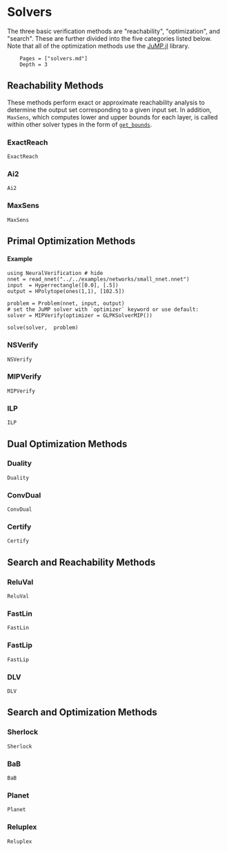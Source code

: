 # Solvers

The three basic verification methods are "reachability", "optimization", and "search".
These are further divided into the five categories listed below.
Note that all of the optimization methods use the [JuMP.jl](https://github.com/JuliaOpt/JuMP.jl) library.


```@contents
	Pages = ["solvers.md"]
	Depth = 3
```

## Reachability Methods
These methods perform exact or approximate reachability analysis to determine the output set corresponding to a given input set.
In addition, `MaxSens`, which computes lower and upper bounds for each layer, is called within other solver types in the form of [`get_bounds`](@ref).
### ExactReach
```@docs
ExactReach
```

### Ai2
```@docs
Ai2
```

### MaxSens
```@docs
MaxSens
```

## Primal Optimization Methods

#### Example
```@example optim
using NeuralVerification # hide
nnet = read_nnet("../../examples/networks/small_nnet.nnet")
input  = Hyperrectangle([0.0], [.5])
output = HPolytope(ones(1,1), [102.5])

problem = Problem(nnet, input, output)
# set the JuMP solver with `optimizer` keyword or use default:
solver = MIPVerify(optimizer = GLPKSolverMIP())

solve(solver,  problem)
```

### NSVerify
```@docs
NSVerify
```

### MIPVerify
```@docs
MIPVerify
```

### ILP
```@docs
ILP
```

## Dual Optimization Methods

### Duality
```@docs
Duality
```

### ConvDual
```@docs
ConvDual
```

### Certify
```@docs
Certify
```

## Search and Reachability Methods

### ReluVal
```@docs
ReluVal
```

### FastLin
```@docs
FastLin
```

### FastLip
```@docs
FastLip
```

### DLV
```@docs
DLV
```

## Search and Optimization Methods

### Sherlock
```@docs
Sherlock
```

### BaB
```@docs
BaB
```

### Planet
```@docs
Planet
```

### Reluplex
```@docs
Reluplex
```